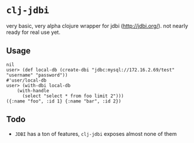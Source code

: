 # `clj-jdbi`

very basic, very alpha clojure wrapper for jdbi (http://jdbi.org/).
not nearly ready for real use yet.

## Usage

```user> (use 'clj-jdbi.core)
nil
user> (def local-db (create-dbi "jdbc:mysql://172.16.2.69/test" "username" "password"))
#'user/local-db
user> (with-dbi local-db
	(with-handle
	  (select "select * from foo limit 2")))
({:name "foo", :id 1} {:name "bar", :id 2})
```

## Todo
* `JDBI` has a ton of features, `clj-jdbi` exposes almost none of them
